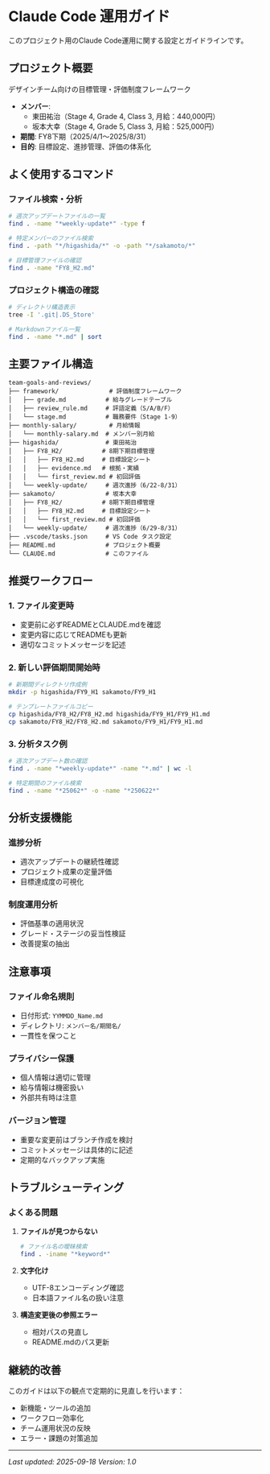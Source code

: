 # Claude Code 運用ガイド

このプロジェクト用のClaude Code運用に関する設定とガイドラインです。

## プロジェクト概要

デザインチーム向けの目標管理・評価制度フレームワーク

- **メンバー**:
  - 東田祐治（Stage 4, Grade 4, Class 3, 月給：440,000円）
  - 坂本大幸（Stage 4, Grade 5, Class 3, 月給：525,000円）
- **期間**: FY8下期（2025/4/1〜2025/8/31）
- **目的**: 目標設定、進捗管理、評価の体系化

## よく使用するコマンド

### ファイル検索・分析
```bash
# 週次アップデートファイルの一覧
find . -name "*weekly-update*" -type f

# 特定メンバーのファイル検索
find . -path "*/higashida/*" -o -path "*/sakamoto/*"

# 目標管理ファイルの確認
find . -name "FY8_H2.md"
```

### プロジェクト構造の確認
```bash
# ディレクトリ構造表示
tree -I '.git|.DS_Store'

# Markdownファイル一覧
find . -name "*.md" | sort
```

## 主要ファイル構造

```
team-goals-and-reviews/
├── framework/              # 評価制度フレームワーク
│   ├── grade.md           # 給与グレードテーブル
│   ├── review_rule.md     # 評語定義（S/A/B/F）
│   └── stage.md           # 職務要件（Stage 1-9）
├── monthly-salary/         # 月給情報
│   └── monthly-salary.md  # メンバー別月給
├── higashida/             # 東田祐治
│   ├── FY8_H2/           # 8期下期目標管理
│   │   ├── FY8_H2.md     # 目標設定シート
│   │   ├── evidence.md   # 根拠・実績
│   │   └── first_review.md # 初回評価
│   └── weekly-update/     # 週次進捗（6/22-8/31）
├── sakamoto/              # 坂本大幸
│   ├── FY8_H2/           # 8期下期目標管理
│   │   ├── FY8_H2.md     # 目標設定シート
│   │   └── first_review.md # 初回評価
│   └── weekly-update/     # 週次進捗（6/29-8/31）
├── .vscode/tasks.json     # VS Code タスク設定
├── README.md              # プロジェクト概要
└── CLAUDE.md              # このファイル
```

## 推奨ワークフロー

### 1. ファイル変更時
- 変更前に必ずREADMEとCLAUDE.mdを確認
- 変更内容に応じてREADMEも更新
- 適切なコミットメッセージを記述

### 2. 新しい評価期間開始時
```bash
# 新期間ディレクトリ作成例
mkdir -p higashida/FY9_H1 sakamoto/FY9_H1

# テンプレートファイルコピー
cp higashida/FY8_H2/FY8_H2.md higashida/FY9_H1/FY9_H1.md
cp sakamoto/FY8_H2/FY8_H2.md sakamoto/FY9_H1/FY9_H1.md
```

### 3. 分析タスク例
```bash
# 週次アップデート数の確認
find . -name "*weekly-update*" -name "*.md" | wc -l

# 特定期間のファイル検索
find . -name "*25062*" -o -name "*250622*"
```

## 分析支援機能

### 進捗分析
- 週次アップデートの継続性確認
- プロジェクト成果の定量評価
- 目標達成度の可視化

### 制度運用分析
- 評価基準の適用状況
- グレード・ステージの妥当性検証
- 改善提案の抽出

## 注意事項

### ファイル命名規則
- 日付形式: `YYMMDD_Name.md`
- ディレクトリ: `メンバー名/期間名/`
- 一貫性を保つこと

### プライバシー保護
- 個人情報は適切に管理
- 給与情報は機密扱い
- 外部共有時は注意

### バージョン管理
- 重要な変更前はブランチ作成を検討
- コミットメッセージは具体的に記述
- 定期的なバックアップ実施

## トラブルシューティング

### よくある問題

1. **ファイルが見つからない**
   ```bash
   # ファイル名の曖昧検索
   find . -iname "*keyword*"
   ```

2. **文字化け**
   - UTF-8エンコーディング確認
   - 日本語ファイル名の扱い注意

3. **構造変更後の参照エラー**
   - 相対パスの見直し
   - README.mdのパス更新

## 継続的改善

このガイドは以下の観点で定期的に見直しを行います：

- 新機能・ツールの追加
- ワークフロー効率化
- チーム運用状況の反映
- エラー・課題の対策追加

---

*Last updated: 2025-09-18*
*Version: 1.0*